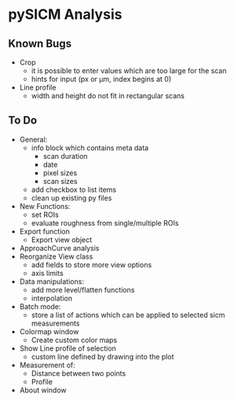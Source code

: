 # pySICM Analysis

## Known Bugs
- Crop
  - it is possible to enter values which are too large for the scan
  - hints for input (px or µm, index begins at 0)
- Line profile
  - width and height do not fit in rectangular scans

## To Do
- General:
  - info block which contains meta data
    - scan duration
    - date
    - pixel sizes
    - scan sizes
  - add checkbox to list items
  - clean up existing py files
- New Functions:
  - set ROIs 
  - evaluate roughness from single/multiple ROIs
- Export function
  - Export view object
- ApproachCurve analysis
- Reorganize View class
  - add fields to store more view options
  - axis limits
- Data manipulations:
  - add more level/flatten functions
  - interpolation
- Batch mode:
  - store a list of actions which can be applied to selected sicm measurements
- Colormap window
  - Create custom color maps
- Show Line profile of selection
  - custom line defined by drawing into the plot
- Measurement of:
  - Distance between two points
  - Profile
- About window
